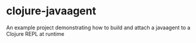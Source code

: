 # clojure-javaagent
An example project demonstrating how to build and attach a javaagent to a Clojure REPL at runtime
